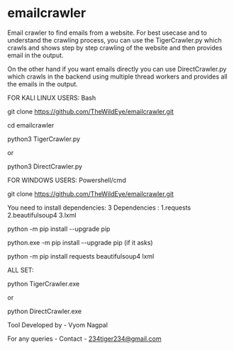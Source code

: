 # emailcrawler
Email crawler to find emails from a website.
For best usecase and to understand the crawling process, you can use the TigerCrawler.py which crawls and shows step by step crawling of the website and then provides email in the output.

On the other hand if you want emails directly you can use DirectCrawler.py which crawls in the backend using multiple thread workers and provides all the emails in the output.

FOR KALI LINUX USERS: Bash

git clone https://github.com/TheWildEye/emailcrawler.git

cd emailcrawler

python3 TigerCrawler.py

or

python3 DirectCrawler.py


FOR WINDOWS USERS: Powershell/cmd

git clone https://github.com/TheWildEye/emailcrawler.git

You need to install dependencies:
3 Dependencies :
1.requests
2.beautifulsoup4
3.lxml

python -m pip install --upgrade pip

python.exe -m pip install --upgrade pip (if it asks)

python -m pip install requests beautifulsoup4 lxml

ALL SET:

python TigerCrawler.exe

or

python DirectCrawler.exe


Tool Developed by - Vyom Nagpal

For any queries - Contact - 234tiger234@gmail.com

